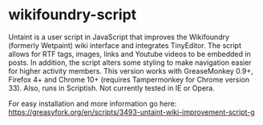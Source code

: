 # wikifoundry-script
Untaint is a user script in JavaScript that improves the Wikifoundry (formerly Wetpaint) wiki interface and integrates TinyEditor. The script allows for RTF tags, images, links and Youtube videos to be embedded in posts. In addition, the script alters some styling to make navigation easier for higher activity members. This version works with GreaseMonkey 0.9+, Firefox 4+ and Chrome 10+ (requires Tampermonkey for Chrome version 33). Also, runs in Scriptish. Not currently tested in IE or Opera.

For easy installation and more information go here:
https://greasyfork.org/en/scripts/3493-untaint-wiki-improvement-script-g

